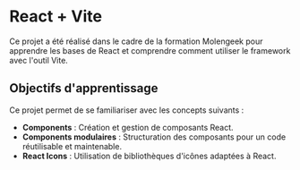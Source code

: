 # React + Vite

Ce projet a été réalisé dans le cadre de la formation Molengeek pour apprendre les bases de React et comprendre comment utiliser le framework avec l'outil Vite.

## Objectifs d'apprentissage

Ce projet permet de se familiariser avec les concepts suivants :

- **Components** : Création et gestion de composants React.
- **Components modulaires** : Structuration des composants pour un code réutilisable et maintenable.
- **React Icons** : Utilisation de bibliothèques d'icônes adaptées à React.